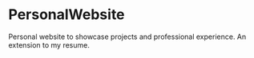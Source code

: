 # PersonalWebsite
Personal website to showcase projects and professional experience. An extension to my resume.
